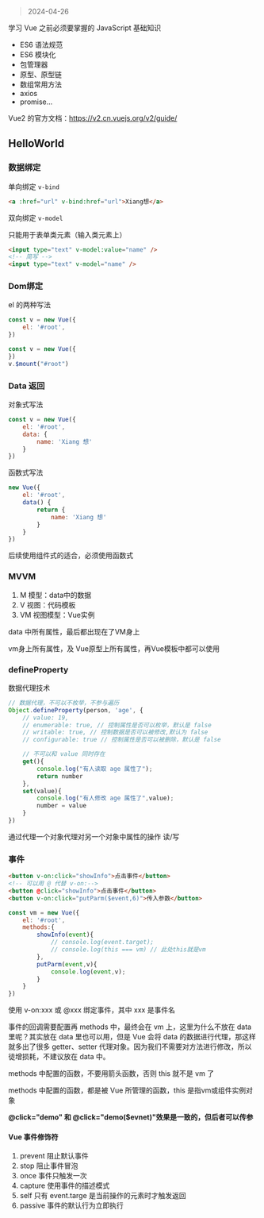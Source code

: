 >  2024-04-26

学习 Vue 之前必须要掌握的 JavaScript 基础知识

+ ES6 语法规范
+ ES6 模块化
+ 包管理器
+ 原型、原型链
+ 数组常用方法
+ axios
+ promise...





Vue2 的官方文档：https://v2.cn.vuejs.org/v2/guide/



## HelloWorld



### 数据绑定

单向绑定 `v-bind`

```html
<a :href="url" v-bind:href="url">Xiang想</a>
```

双向绑定 `v-model`

只能用于表单类元素（输入类元素上）

```html
<input type="text" v-model:value="name" />
<!-- 简写 -->
<input type="text" v-model="name" />
```





### Dom绑定

el 的两种写法

```js
const v = new Vue({
    el: '#root',
})
```

```js
const v = new Vue({
})
v.$mount("#root")
```



### Data 返回

对象式写法

```js
const v = new Vue({
    el: '#root',
    data: {
        name: 'Xiang 想'
    }
})
```

函数式写法

```js
new Vue({
    el: '#root',
    data() {
        return {
            name: 'Xiang 想'
        }
    }
})
```

后续使用组件式的适合，必须使用函数式



### MVVM

1. M 模型：data中的数据
2. V 视图：代码模板
3. VM 视图模型：Vue实例

data 中所有属性，最后都出现在了VM身上

vm身上所有属性，及 Vue原型上所有属性，再Vue模板中都可以使用



### defineProperty

数据代理技术

```js
// 数据代理，不可以不枚举，不参与遍历
Object.defineProperty(person, 'age', {
    // value: 19,
    // enumerable: true, // 控制属性是否可以枚举，默认是 false
    // writable: true, // 控制数据是否可以被修改,默认为 false
    // configurable: true // 控制属性是否可以被删除，默认是 false

    // 不可以和 value 同时存在
    get(){
        console.log("有人读取 age 属性了");
        return number
    },
    set(value){
        console.log("有人修改 age 属性了",value);
        number = value
    }
})
```

通过代理一个对象代理对另一个对象中属性的操作 读/写



### 事件

```html
<button v-on:click="showInfo">点击事件</button>
<!-- 可以用 @ 代替 v-on:-->
<button @click="showInfo">点击事件</button>
<button v-on:click="putParm($event,6)">传入参数</button>
```



```js
const vm = new Vue({
    el: '#root',
    methods:{
        showInfo(event){
            // console.log(event.target);
            // console.log(this === vm) // 此处this就是vm
        },
        putParm(event,v){
            console.log(event,v);
        }
    }
})
```

使用 v-on:xxx 或 @xxx 绑定事件，其中 xxx 是事件名

事件的回调需要配置再 methods 中，最终会在 vm 上，这里为什么不放在 data 里呢？其实放在 data 里也可以用，但是 Vue 会将 data 的数据进行代理，那这样就多出了很多 getter、setter 代理对象。因为我们不需要对方法进行修改，所以徒增损耗，不建议放在 data 中。

methods 中配置的函数，不要用箭头函数，否则 this 就不是 vm 了

methods 中配置的函数，都是被 Vue 所管理的函数，this 是指vm或组件实例对象

**@click="demo"  和 @click="demo($evnet)"效果是一致的，但后者可以传参**



#### Vue 事件修饰符

1. prevent 阻止默认事件
2. stop 阻止事件冒泡
3. once 事件只触发一次
4. capture 使用事件的描述模式
5. self 只有 event.targe 是当前操作的元素时才触发返回
6. passive 事件的默认行为立即执行


